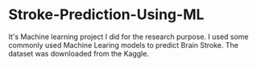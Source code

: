 # Stroke-Prediction-Using-ML
It's Machine learning project I did for the research purpose. I used some commonly used Machine Learing models to predict Brain Stroke. The dataset was downloaded from the Kaggle.
